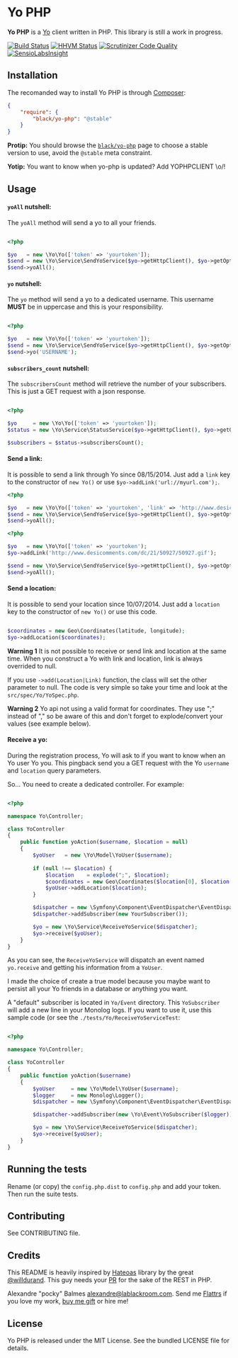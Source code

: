Yo PHP
======

__Yo PHP__ is a [Yo][1] client written in PHP. This library is still a work in progress.

[![Build Status](https://travis-ci.org/black-project/yo-php.svg?branch=master)](https://travis-ci.org/black-project/yo-php)
[![HHVM Status](http://hhvm.h4cc.de/badge/black/yo-php.png)](http://hhvm.h4cc.de/package/black/yo-php)
[![Scrutinizer Code Quality](https://scrutinizer-ci.com/g/black-project/yo-php/badges/quality-score.png?b=master)](https://scrutinizer-ci.com/g/black-project/yo-php/?branch=master)
[![SensioLabsInsight](https://insight.sensiolabs.com/projects/fa5c643c-812d-49ef-ac95-fb80a27a3d87/big.png)](https://insight.sensiolabs.com/projects/fa5c643c-812d-49ef-ac95-fb80a27a3d87)

Installation
------------

The recomanded way to install Yo PHP is through [Composer][2]:

```json
{
    "require": {
        "black/yo-php": "@stable"
    }
}
```

__Protip:__ You should browse the [`black/yo-php`][7] page to choose a stable version to use, avoid the `@stable` meta
constraint.

__Yotip:__ You want to know when yo-php is updated? Add YOPHPCLIENT \o/!

Usage
-----

#### `yoAll` nutshell:

The `yoAll` method will send a yo to all your friends.

```php

<?php

$yo   = new \Yo\Yo(['token' => 'yourtoken']);
$send = new \Yo\Service\SendYoService($yo->getHttpClient(), $yo->getOptions());
$send->yoAll();
```

#### `yo` nutshell:

The `yo` method will send a yo to a dedicated username. This username __MUST__ be in uppercase and this is your
responsibility.

```php

<?php

$yo   = new \Yo\Yo(['token' => 'yourtoken']);
$send = new \Yo\Service\SendYoService($yo->getHttpClient(), $yo->getOptions());
$send->yo('USERNAME');
```

#### `subscribers_count` nutshell:

The `subscribersCount` method will retrieve the number of your subscribers. This is just a GET request with a json
response.

```php

<?php

$yo     = new \Yo\Yo(['token' => 'yourtoken']);
$status = new \Yo\Service\StatusService($yo->getHttpClient(), $yo->getOptions());

$subscribers = $status->subscribersCount();

```


#### Send a link:

It is possible to send a link through Yo since 08/15/2014. Just add a `link` key to the constructor of `new Yo()` or
use `$yo->addLink('url://myurl.com');`.

```php
<?php

$yo   = new \Yo\Yo(['token' => 'yourtoken', 'link' => 'http://www.desicomments.com/dc/21/50927/50927.gif']);
$send = new \Yo\Service\SendYoService($yo->getHttpClient(), $yo->getOptions());
$send->yoAll();
```

```php
<?php

$yo   = new \Yo\Yo(['token' => 'yourtoken');
$yo->addLink('http://www.desicomments.com/dc/21/50927/50927.gif');

$send = new \Yo\Service\SendYoService($yo->getHttpClient(), $yo->getOptions());
$send->yoAll();
```

#### Send a location:

It is possible to send your location since 10/07/2014. Just add a `location` key to the constructor of `new Yo()` or
use this code.

```php

$coordinates = new Geo\Coordinates(latitude, longitude);
$yo->addLocation($coordinates);
```

__Warning 1__
It is not possible to receive or send link and location at the same time. When you construct a Yo with link and location,
link is always overrided to null.

If you use `->add(Location|Link)` function, the class will set the other parameter to null. The code is very simple so take
your time and look at the `src/spec/Yo/YoSpec.php`.

__Warning 2__
Yo api not using a valid format for coordinates. They use ";" instead of "," 
so be aware of this and don't forget to explode/convert your values (see example below).

#### Receive a yo:

During the registration process, Yo will ask to if you want to know when an Yo user Yo you. This pingback send you a
 GET request with the Yo `username` and `location` query parameters.

So... You need to create a dedicated controller. For example:

```php

<?php

namespace Yo\Controller;

class YoController
{
    public function yoAction($username, $location = null)
    {
        $yoUser   = new \Yo\Model\YoUser($username);
        
        if (null !== $location) {
            $location    = explode(";", $location);
            $coordinates = new Geo\Coordinates($location[0], $location[1]);
            $yoUser->addLocation($location);
        }

        $dispatcher = new \Symfony\Component\EventDispatcher\EventDispatcher();
        $dispatcher->addSubscriber(new YourSubscriber());

        $yo = new \Yo\Service\ReceiveYoService($dispatcher);
        $yo->receive($yoUser);
    }
}
```

As you can see, the `ReceiveYoService` will dispatch an event named `yo.receive` and getting his information from a
`YoUser`.

I made the choice of create a true model because you maybe want to persist all your Yo friends in a database or
anything you want.

A "default" subscriber is located in `Yo/Event` directory. This `YoSubscriber` will add a new line in your Monolog logs.
If you want to use it, use this sample code (or see the `./tests/Yo/ReceiveYoServiceTest`:

```php

<?php

namespace Yo\Controller;

class YoController
{
    public function yoAction($username)
    {
        $yoUser     = new \Yo\Model\YoUser($username);
        $logger     = new Monolog\Logger();
        $dispatcher = new \Symfony\Component\EventDispatcher\EventDispatcher();

        $dispatcher->addSubscriber(new \Yo\Event\YoSubscriber($logger));

        $yo = new \Yo\Service\ReceiveYoService($dispatcher);
        $yo->receive($yoUser);
    }
}
```

Running the tests
-----------------

Rename (or copy) the `config.php.dist` to `config.php` and add your token. Then run the suite tests.

Contributing
------------

See CONTRIBUTING file.

Credits
-------

This README is heavily inspired by [Hateoas][4] library by the great [@willdurand][8]. This guy needs your [PR][5] for the
sake of the REST in PHP.

Alexandre "pocky" Balmes [alexandre@lablackroom.com][3]. Send me [Flattrs][6] if you love my work, [buy me gift][9] or hire me!


License
-------
Yo PHP is released under the MIT License. See the bundled LICENSE file for details.

[1]: http://www.justyo.co/
[2]: http://getcomposer.org/
[3]: mailto:alexandre@lablackroom.com
[4]: https://github.com/willdurand/Hateoas
[5]: http://williamdurand.fr/2014/07/02/resting-with-symfony-sos/
[6]: https://flattr.com/profile/alexandre.balmes
[7]: https://packagist.org/packages/black/yo-php
[8]: https://github.com/willdurand
[9]: http://www.amazon.fr/registry/wishlist/3OR3EENRA5TSK
